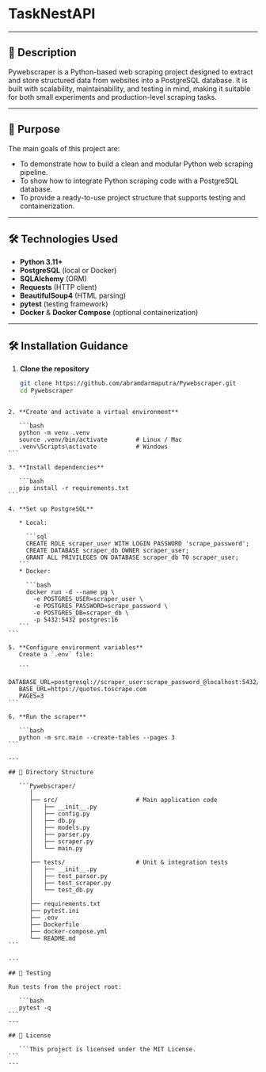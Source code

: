 # TaskNestAPI

---

## 🌟 Description

Pywebscraper is a Python-based web scraping project designed to extract and store structured data from websites into a PostgreSQL database. It is built with scalability, maintainability, and testing in mind, making it suitable for both small experiments and production-level scraping tasks.

---

## 🎯 Purpose

The main goals of this project are:
- To demonstrate how to build a clean and modular Python web scraping pipeline.
- To show how to integrate Python scraping code with a PostgreSQL database.
- To provide a ready-to-use project structure that supports testing and containerization.

---

## 🛠️ Technologies Used

- **Python 3.11+**
- **PostgreSQL** (local or Docker)
- **SQLAlchemy** (ORM)
- **Requests** (HTTP client)
- **BeautifulSoup4** (HTML parsing)
- **pytest** (testing framework)
- **Docker** & **Docker Compose** (optional containerization)

---

## 🛠️ Installation Guidance

1. **Clone the repository**

   ```bash
   git clone https://github.com/abramdarmaputra/Pywebscraper.git
   cd Pywebscraper
````

2. **Create and activate a virtual environment**

   ```bash
   python -m venv .venv
   source .venv/bin/activate        # Linux / Mac
   .venv\Scripts\activate           # Windows
```

3. **Install dependencies**

   ```bash
   pip install -r requirements.txt
```

4. **Set up PostgreSQL**

   * Local:

     ```sql
     CREATE ROLE scraper_user WITH LOGIN PASSWORD 'scrape_password';
     CREATE DATABASE scraper_db OWNER scraper_user;
     GRANT ALL PRIVILEGES ON DATABASE scraper_db TO scraper_user;
   ```
   * Docker:

     ```bash
     docker run -d --name pg \
       -e POSTGRES_USER=scraper_user \
       -e POSTGRES_PASSWORD=scrape_password \
       -e POSTGRES_DB=scraper_db \
       -p 5432:5432 postgres:16
   ```
```

5. **Configure environment variables**
   Create a `.env` file:

   ```
   DATABASE_URL=postgresql://scraper_user:scrape_password_@localhost:5432/scraper_db
   BASE_URL=https://quotes.toscrape.com
   PAGES=3
```

6. **Run the scraper**

   ```bash
   python -m src.main --create-tables --pages 3
```

---

## 📂 Directory Structure

   ```Pywebscraper/
      │
      ├── src/                      # Main application code
      │   ├── __init__.py
      │   ├── config.py
      │   ├── db.py
      │   ├── models.py
      │   ├── parser.py
      │   ├── scraper.py
      │   └── main.py
      │
      ├── tests/                    # Unit & integration tests
      │   ├── __init__.py
      │   ├── test_parser.py
      │   ├── test_scraper.py
      │   └── test_db.py
      │
      ├── requirements.txt
      ├── pytest.ini
      ├── .env
      ├── Dockerfile
      ├── docker-compose.yml
      └── README.md
```

---

## 🧪 Testing

Run tests from the project root:

   ```bash
   pytest -q
```
---

## 📝 License

   ```This project is licensed under the MIT License.
```
---
